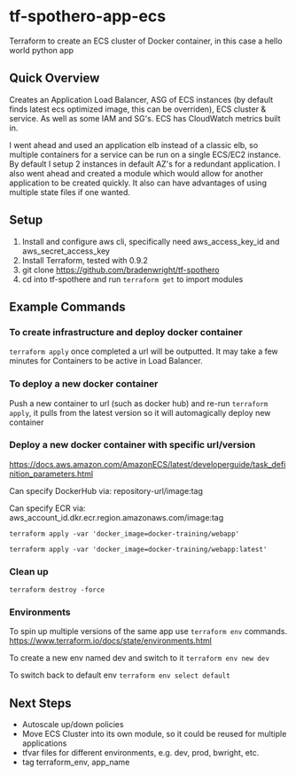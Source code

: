 # tf-spothero-app-ecs
Terraform to create an ECS cluster of Docker container, in this case a hello world python app

## Quick Overview

Creates an Application Load Balancer, ASG of ECS instances (by default finds latest ecs optimized image, this can be overriden), ECS cluster & service.  As well as some IAM and SG's.  ECS has CloudWatch metrics built in.

I went ahead and used an application elb instead of a classic elb, so multiple containers for a service can be run on a single ECS/EC2 instance.  By default I setup 2 instances in default AZ's for a redundant application.  I also went ahead and created a module which would allow for another application to be created quickly.  It also can have advantages of using multiple state files if one wanted.

## Setup

1. Install and configure aws cli, specifically need aws_access_key_id and aws_secret_access_key
2. Install Terraform, tested with 0.9.2
3. git clone https://github.com/bradenwright/tf-spothero
4. cd into tf-spothere and run `terraform get` to import modules

## Example Commands

### To create infrastructure and deploy docker container

`terraform apply` once completed a url will be outputted.  It may take a few minutes for Containers to be active in Load Balancer.

### To deploy a new docker container

Push a new container to url (such as docker hub) and re-run `terraform apply`, it pulls from the latest version so it will automagically deploy new container

### Deploy a new docker container with specific url/version

https://docs.aws.amazon.com/AmazonECS/latest/developerguide/task_definition_parameters.html

Can specify DockerHub via: repository-url/image:tag

Can specify ECR via: aws_account_id.dkr.ecr.region.amazonaws.com/image:tag

`terraform apply -var 'docker_image=docker-training/webapp'`

`terraform apply -var 'docker_image=docker-training/webapp:latest'`

### Clean up
`terraform destroy -force`

### Environments

To spin up multiple versions of the same app use `terraform env` commands.  https://www.terraform.io/docs/state/environments.html

To create a new env named dev and switch to it `terraform env new dev`

To switch back to default env `terraform env select default`

## Next Steps
- Autoscale up/down policies
- Move ECS Cluster into its own module, so it could be reused for multiple applications
- tfvar files for different environments, e.g. dev, prod, bwright, etc.
- tag terraform_env, app_name

